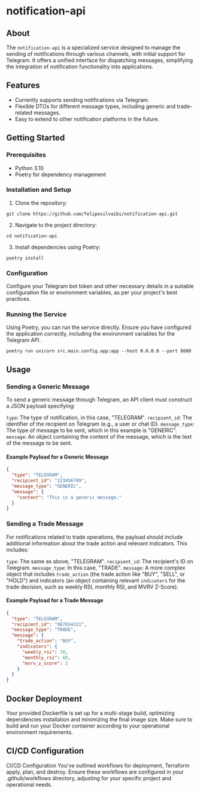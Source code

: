 # notification-api

## About

The `notification-api` is a specialized service designed to manage the sending of notifications through various channels, with initial support for Telegram. It offers a unified interface for dispatching messages, simplifying the integration of notification functionality into applications.

## Features

- Currently supports sending notifications via Telegram.
- Flexible DTOs for different message types, including generic and trade-related messages.
- Easy to extend to other notification platforms in the future.

## Getting Started

### Prerequisites

- Python 3.10
- Poetry for dependency management

### Installation and Setup

1. Clone the repository:
```
git clone https://github.com/felipesilvaibi/notification-api.git
```

2. Navigate to the project directory:
```
cd notification-api
```

3. Install dependencies using Poetry:
```
poetry install
```

### Configuration

Configure your Telegram bot token and other necessary details in a suitable configuration file or environment variables, as per your project's best practices.

### Running the Service

Using Poetry, you can run the service directly. Ensure you have configured the application correctly, including the environment variables for the Telegram API.
```
poetry run uvicorn src.main.config.app:app --host 0.0.0.0 --port 8080
```

## Usage

### Sending a Generic Message
To send a generic message through Telegram, an API client must construct a JSON payload specifying:

`type`: The type of notification, in this case, "TELEGRAM".
`recipient_id`: The identifier of the recipient on Telegram (e.g., a user or chat ID).
`message_type`: The type of message to be sent, which in this example is "GENERIC".
`message`: An object containing the content of the message, which is the text of the message to be sent.

#### Example Payload for a Generic Message
```json
{
  "type": "TELEGRAM",
  "recipient_id": "123456789",
  "message_type": "GENERIC",
  "message": {
    "content": "This is a generic message."
  }
}
```

### Sending a Trade Message
For notifications related to trade operations, the payload should include additional information about the trade action and relevant indicators. This includes:

`type`: The same as above, "TELEGRAM".
`recipient_id`: The recipient's ID on Telegram.
`message_type`: In this case, "TRADE".
`message`: A more complex object that includes `trade_action` (the trade action like "BUY", "SELL", or "HOLD") and indicators (an object containing relevant `indicators` for the trade decision, such as weekly RSI, monthly RSI, and MVRV Z-Score).

#### Example Payload for a Trade Message
```json
{
  "type": "TELEGRAM",
  "recipient_id": "987654321",
  "message_type": "TRADE",
  "message": {
    "trade_action": "BUY",
    "indicators": {
      "weekly_rsi": 70,
      "monthly_rsi": 60,
      "mvrv_z_score": 2
    }
  }
}
```

## Docker Deployment
Your provided Dockerfile is set up for a multi-stage build, optimizing dependencies installation and minimizing the final image size. Make sure to build and run your Docker container according to your operational environment requirements.

## CI/CD Configuration
CI/CD Configuration
You've outlined workflows for deployment, Terraform apply, plan, and destroy. Ensure these workflows are configured in your .github/workflows directory, adjusting for your specific project and operational needs.